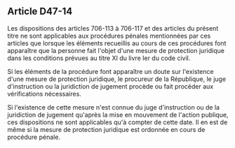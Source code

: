 Article D47-14
----
Les dispositions des articles 706-113 à 706-117 et des articles du présent titre
ne sont applicables aux procédures pénales mentionnées par ces articles que
lorsque les éléments recueillis au cours de ces procédures font apparaître que
la personne fait l'objet d'une mesure de protection juridique dans les
conditions prévues au titre XI du livre Ier du code civil.

Si les éléments de la procédure font apparaître un doute sur l'existence d'une
mesure de protection juridique, le procureur de la République, le juge
d'instruction ou la juridiction de jugement procède ou fait procéder aux
vérifications nécessaires.

Si l'existence de cette mesure n'est connue du juge d'instruction ou de la
juridiction de jugement qu'après la mise en mouvement de l'action publique, ces
dispositions ne sont applicables qu'à compter de cette date. Il en est de même
si la mesure de protection juridique est ordonnée en cours de procédure pénale.
